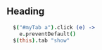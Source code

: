 <h2>Heading</h2>

``` coffeescript
  $("#myTab a").click (e) ->
    e.preventDefault()
  $(this).tab "show"
```